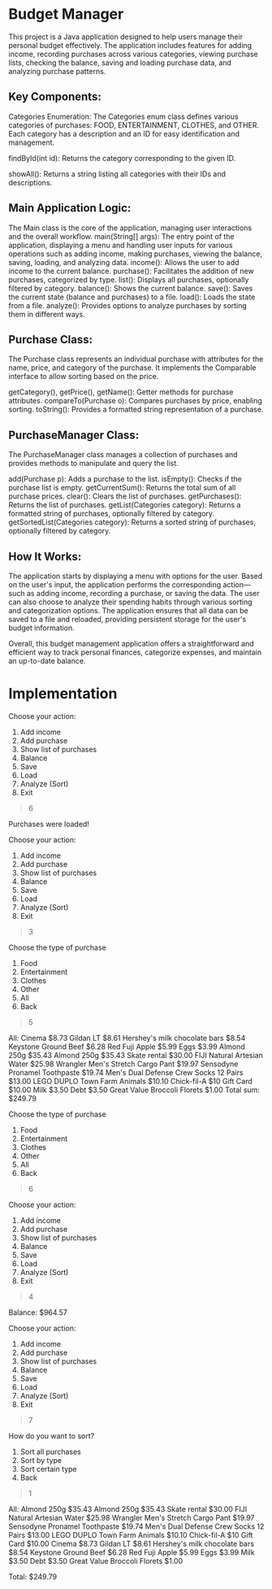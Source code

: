 # Budget Manager

This project is a Java application designed to help users manage their personal budget effectively. The application includes features for adding income, recording purchases across various categories, viewing purchase lists, checking the balance, saving and loading purchase data, and analyzing purchase patterns.

## Key Components:
Categories Enumeration: The Categories enum class defines various categories of purchases: FOOD, ENTERTAINMENT, CLOTHES, and OTHER. Each category has a description and an ID for easy identification and management.

findById(int id): Returns the category corresponding to the given ID.

showAll(): Returns a string listing all categories with their IDs and descriptions.

## Main Application Logic:

The Main class is the core of the application, managing user interactions and the overall workflow.
main(String[] args): The entry point of the application, displaying a menu and handling user inputs for various operations such as adding income, making purchases, viewing the balance, saving, loading, and analyzing data.
income(): Allows the user to add income to the current balance.
purchase(): Facilitates the addition of new purchases, categorized by type.
list(): Displays all purchases, optionally filtered by category.
balance(): Shows the current balance.
save(): Saves the current state (balance and purchases) to a file.
load(): Loads the state from a file.
analyze(): Provides options to analyze purchases by sorting them in different ways.

## Purchase Class:
The Purchase class represents an individual purchase with attributes for the name, price, and category of the purchase. It implements the Comparable interface to allow sorting based on the price.

getCategory(), getPrice(), getName(): Getter methods for purchase attributes.
compareTo(Purchase o): Compares purchases by price, enabling sorting.
toString(): Provides a formatted string representation of a purchase.
## PurchaseManager Class:
The PurchaseManager class manages a collection of purchases and provides methods to manipulate and query the list.

add(Purchase p): Adds a purchase to the list.
isEmpty(): Checks if the purchase list is empty.
getCurrentSum(): Returns the total sum of all purchase prices.
clear(): Clears the list of purchases.
getPurchases(): Returns the list of purchases.
getList(Categories category): Returns a formatted string of purchases, optionally filtered by category.
getSortedList(Categories category): Returns a sorted string of purchases, optionally filtered by category.
## How It Works:
The application starts by displaying a menu with options for the user. Based on the user's input, the application performs the corresponding action—such as adding income, recording a purchase, or saving the data. The user can also choose to analyze their spending habits through various sorting and categorization options. The application ensures that all data can be saved to a file and reloaded, providing persistent storage for the user's budget information.

Overall, this budget management application offers a straightforward and efficient way to track personal finances, categorize expenses, and maintain an up-to-date balance.

# Implementation

Choose your action:
1) Add income
2) Add purchase
3) Show list of purchases
4) Balance
5) Save
6) Load
7) Analyze (Sort)
0) Exit
> 6

Purchases were loaded!

Choose your action:
1) Add income
2) Add purchase
3) Show list of purchases
4) Balance
5) Save
6) Load
7) Analyze (Sort)
0) Exit
> 3

Choose the type of purchase
1) Food
2) Entertainment
3) Clothes
4) Other
5) All
6) Back
> 5

All:
Cinema $8.73
Gildan LT $8.61
Hershey's milk chocolate bars $8.54
Keystone Ground Beef $6.28
Red Fuji Apple $5.99
Eggs $3.99
Almond 250g $35.43
Almond 250g $35.43
Skate rental $30.00
FIJI Natural Artesian Water $25.98
Wrangler Men's Stretch Cargo Pant $19.97
Sensodyne Pronamel Toothpaste $19.74
Men's Dual Defense Crew Socks 12 Pairs $13.00
LEGO DUPLO Town Farm Animals $10.10
Chick-fil-A $10 Gift Card $10.00
Milk $3.50
Debt $3.50
Great Value Broccoli Florets $1.00
Total sum: $249.79

Choose the type of purchase
1) Food
2) Entertainment
3) Clothes
4) Other
5) All
6) Back
> 6

Choose your action:
1) Add income
2) Add purchase
3) Show list of purchases
4) Balance
5) Save
6) Load
7) Analyze (Sort)
0) Exit
> 4

Balance: $964.57

Choose your action:
1) Add income
2) Add purchase
3) Show list of purchases
4) Balance
5) Save
6) Load
7) Analyze (Sort)
0) Exit
> 7

How do you want to sort?
1) Sort all purchases
2) Sort by type
3) Sort certain type
4) Back
> 1

All:
Almond 250g $35.43
Almond 250g $35.43
Skate rental $30.00
FIJI Natural Artesian Water $25.98
Wrangler Men's Stretch Cargo Pant $19.97
Sensodyne Pronamel Toothpaste $19.74
Men's Dual Defense Crew Socks 12 Pairs $13.00
LEGO DUPLO Town Farm Animals $10.10
Chick-fil-A $10 Gift Card $10.00
Cinema $8.73
Gildan LT $8.61
Hershey's milk chocolate bars $8.54
Keystone Ground Beef $6.28
Red Fuji Apple $5.99
Eggs $3.99
Milk $3.50
Debt $3.50
Great Value Broccoli Florets $1.00

Total: $249.79




